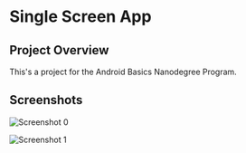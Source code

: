 # Single Screen App

## Project Overview
This's a project for the Android Basics Nanodegree Program.

## Screenshots

![Screenshot 0](https://github.com/AhmedMouradDev/Android-Basics-Nanodegree_Project-1/blob/master/screenshots/1.jpg?raw=true)

![Screenshot 1](https://github.com/AhmedMouradDev/Android-Basics-Nanodegree_Project-1/blob/master/screenshots/2.jpg?raw=true)
